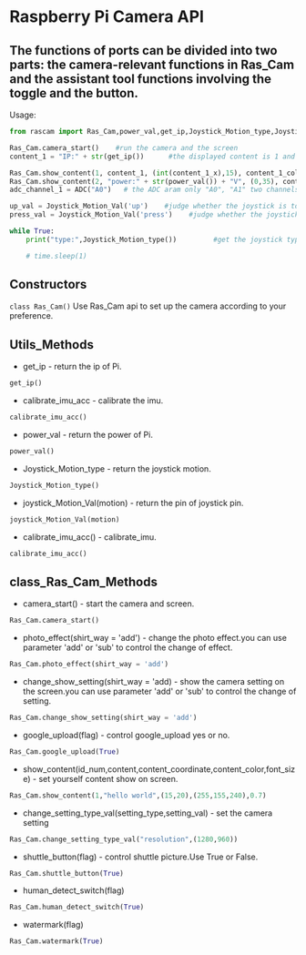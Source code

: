 # Raspberry Pi Camera API

## The functions of ports can be divided into two parts: the camera-relevant functions in Ras_Cam and the assistant tool functions involving the toggle and the button.


Usage:
```python
from rascam import Ras_Cam,power_val,get_ip,Joystick_Motion_type,Joystick_Motion_Val,ADC

Ras_Cam.camera_start()    #run the camera and the screen
content_1 = "IP:" + str(get_ip())      #the displayed content is 1 and here, the port function is called to get the IP and assign it to the content 1

Ras_Cam.show_content(1, content_1, (int(content_1_x),15), content_1_color, font_size)      #the screen displays the content 1
Ras_Cam.show_content(2, "power:" + str(power_val()) + "V", (0,35), content_2_color, font_size)  #The screen displays the voltage
adc_channel_1 = ADC("A0")   # the ADC aram only "A0", "A1" two channels.

up_val = Joystick_Motion_Val('up')    #judge whether the joystick is toggled up; if it do this, return 0; otherwise return 1
press_val = Joystick_Motion_Val('press')    #judge whether the joystick is toggled down; if it do this, return 0; otherwise return 1

while True:
    print("type:",Joystick_Motion_type())         #get the joystick type via the interrupt mode

    # time.sleep(1)

```

## Constructors
```class Ras_Cam()```
Use Ras_Cam api to set up the camera according to your preference.

## Utils_Methods
- get_ip - return  the ip of Pi.
```python
get_ip()
```

- calibrate_imu_acc - calibrate the imu.
```python
calibrate_imu_acc()
```

- power_val - return  the power of Pi.
```python
power_val()
```

- Joystick_Motion_type - return  the joystick motion.
```python
Joystick_Motion_type()
```

- joystick_Motion_Val(motion) - return  the pin of joystick pin.
```python
joystick_Motion_Val(motion)
```

- calibrate_imu_acc() - calibrate_imu.
```python
calibrate_imu_acc()
```
## class_Ras_Cam_Methods

- camera_start() - start the camera and screen.
```python
Ras_Cam.camera_start()
```
- photo_effect(shirt_way = 'add') - change the photo effect.you can use parameter 'add' or 'sub' to control the change of effect.
```python
Ras_Cam.photo_effect(shirt_way = 'add')
```

- change_show_setting(shirt_way = 'add) - show the camera setting on the screen.you can use parameter 'add' or 'sub' to control the change of setting.
```python
Ras_Cam.change_show_setting(shirt_way = 'add')
```

- google_upload(flag) - control google_upload yes or no.
```python
Ras_Cam.google_upload(True)
```

- show_content(id_num,content,content_coordinate,content_color,font_size) - set yourself content show on screen.
```python
Ras_Cam.show_content(1,"hello world",(15,20),(255,155,240),0.7)
```

- change_setting_type_val(setting_type,setting_val) - set the camera setting
```python
Ras_Cam.change_setting_type_val("resolution",(1280,960))
```

- shuttle_button(flag) - control shuttle picture.Use True or False.
```python
Ras_Cam.shuttle_button(True)
```

- human_detect_switch(flag)
```python
Ras_Cam.human_detect_switch(True)
```

- watermark(flag)
```python
Ras_Cam.watermark(True)
```

